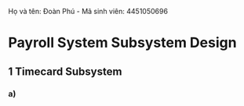 Họ và tên: Đoàn Phú        -        Mã sinh viên: 4451050696

# Payroll System Subsystem Design
## **1 Timecard Subsystem**
  ### a)



